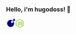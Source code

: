 ### Hello, i'm hugodoss! 👋

  <img align="center" alt="Zeus-Python" height="25" width="25" src="https://raw.githubusercontent.com/devicons/devicon/master/icons/lua/lua-original.svg"><img align="center" alt="Zeus-Csharp" height="25" width="25" src="https://raw.githubusercontent.com/devicons/devicon/master/icons/nodejs/nodejs-original.svg">
  
